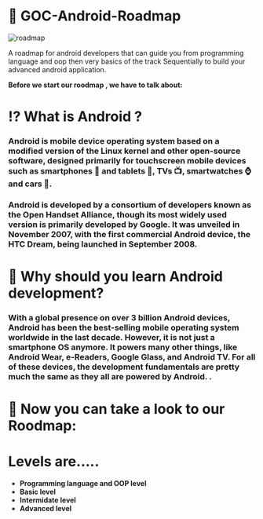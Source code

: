 # 🤖 GOC-Android-Roadmap

![roadmap](https://github.com/ZeinabAbdien00/GOC-Android-Roadmap/assets/105871085/0bc0e127-aaaa-434c-b08b-ff45e2382388)


A roadmap for android developers that can guide you from programming language and oop then very basics of the track Sequentially to build your advanced android application.</p>
<p dir="auto"><strong>Before we start our roodmap , we have to talk about:

# ⁉️ What is Android ?
### Android is mobile device operating system  based on a modified version of the Linux kernel and other open-source software, designed primarily for touchscreen mobile devices such as smartphones 📱 and tablets 📱, TVs 📺, smartwatches ⌚ and cars 🚗.

### Android is developed by a consortium of developers known as the Open Handset Alliance, though its most widely used version is primarily developed by Google. It was unveiled in November 2007, with the first commercial Android device, the HTC Dream, being launched in September 2008.

# 📘 Why should you learn Android development?

### With a global presence on over 3 billion Android devices, Android has been the best-selling mobile operating system worldwide in the last decade. However, it is not just a smartphone OS anymore. It powers many other things, like Android Wear, e-Readers, Google Glass, and Android TV. For all of these devices, the development fundamentals are pretty much the same as they all are powered by Android. .</p> 

# 🔖 Now you can take a look to our Roodmap:
 
 #  Levels are.....
 <ul>

<li>
Programming language and OOP level
</li>
<li>
Basic level
</li>
<li>
Intermidate level
</li>
<li>
Advanced level
</li>
</ul>

